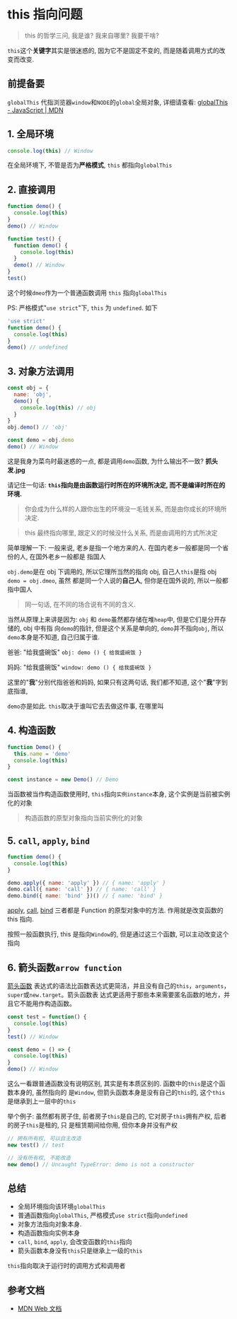 # this 指向问题

> this 的哲学三问, 我是谁? 我来自哪里? 我要干啥?

`this`这个**关键字**其实是很迷惑的, 因为它不是固定不变的, 而是随着调用方式的改变而改变.

## 前提备要

`globalThis` 代指浏览器`window`和`NODE`的`global`全局对象, 详细请查看:
[globalThis - JavaScript | MDN](https://developer.mozilla.org/zh-CN/docs/Web/JavaScript/Reference/Global_Objects/globalThis)

## 1. 全局环境

```javascript
console.log(this) // Window
```

在全局环境下, 不管是否为**严格模式**, `this` 都指向`globalThis`

## 2. 直接调用

```javascript
function demo() {
  console.log(this)
}
demo() // Window

function test() {
  function demo() {
    console.log(this)
  }
  demo() // Window
}
test()
```

这个时候`dmeo`作为一个普通函数调用 `this` 指向`globalThis`

PS: 严格模式"`use strict`"下, `this` 为 `undefined`. 如下

```javascript
'use strict'
function demo() {
  console.log(this)
}
demo() // undefined
```

## 3. 对象方法调用

```javascript
const obj = {
  name: 'obj',
  demo() {
    console.log(this) // obj
  }
}
obj.demo() // 'obj'

const demo = obj.demo
demo() // Window
```

这是我身为菜鸟时最迷惑的一点, 都是调用`demo`函数, 为什么输出不一致? **抓头发.jpg**

请记住一句话: **`this`指向是由函数运行时所在的环境所决定, 而不是编译时所在的环境.**

> 你会成为什么样的人跟你出生的环境没一毛钱关系, 而是由你成长的环境所决定.

> this 最终指向哪里, 跟定义的时候没什么关系, 而是由调用的方式所决定

简单理解一下: 一般来说, 老乡是指一个地方来的人. 在国内老乡一般都是同一个省份的人, 在国外老乡一般都是
指国人

`obj.demo`是在 obj 下调用的, 所以它理所当然的指向 obj, 自己人`this`是指 obj `demo = obj.dmeo`, 虽然
都是同一个人说的**自己人**, 但你是在国外说的, 所以一般都指中国人

> 同一句话, 在不同的场合说有不同的含义.

当然从原理上来讲是因为: `obj` 和 `demo`虽然都存储在堆`heap`中, 但是它们是分开存储的, obj 中有指
向`demo`的指针, 但是这个关系是单向的, `demo`并不指向`obj`, 所以`demo`本身是不知道, 自己归属于谁.

爸爸: "给我盛碗饭" `obj: demo () { 给我盛碗饭 }`

妈妈: "给我盛碗饭" `window: demo () { 给我盛碗饭 }`

这里的"**我**"分别代指爸爸和妈妈, 如果只有这两句话, 我们都不知道, 这个"**我**"字到底指谁,

`demo`亦是如此. `this`取决于谁叫它去去做这件事, 在哪里叫

## 4. 构造函数

```javascript
function Demo() {
  this.name = 'demo'
  console.log(this)
}

const instance = new Demo() // Demo
```

当函数被当作构造函数使用时, `this`指向`实例instance`本身, 这个实例是当前被实例化的对象

> 构造函数的原型对象指向当前实例化的对象

## 5. `call`, `apply`, `bind`

```javascript
function demo() {
  console.log(this)
}

demo.apply({ name: 'apply' }) // { name: 'apply' }
demo.call({ name: 'call' }) // { name: 'call' }
demo.bind({ name: 'bind' })() // { name: 'bind' }
```

[apply](https://developer.mozilla.org/zh-CN/docs/Web/JavaScript/Reference/Global_Objects/Function/apply),
[call](https://developer.mozilla.org/zh-CN/docs/Web/JavaScript/Reference/Global_Objects/Function/call),
[bind](https://developer.mozilla.org/zh-CN/docs/Web/JavaScript/Reference/Global_Objects/Function/bind)
三者都是 Function 的原型对象中的方法. 作用就是改变函数的 this 指向.

按照一般函数执行, this 是指向`Window`的, 但是通过这三个函数, 可以主动改变这个指向

## 6. 箭头函数`arrow function`

[箭头函数](https://developer.mozilla.org/zh-CN/docs/Web/JavaScript/Reference/Functions/Arrow_functions)
表达式的语法比函数表达式更简洁，并且没有自己的`this`，`arguments`，`super`或`new.target`。箭头函数表
达式更适用于那些本来需要匿名函数的地方，并且它不能用作构造函数。

```javascript
const test = function() {
  console.log(this)
}
test() // Window

const demo = () => {
  console.log(this)
}
demo() // Window
```

这么一看跟普通函数没有说明区别, 其实是有本质区别的. 函数中的`this`是这个函数本身的, 虽然指向的
是`Window`, 但箭头函数本身是没有自己的`this`的, 这个`this`是继承到上一层中的`this`

举个例子: 虽然都有房子住, 前者房子`this`是自己的, 它对房子`this`拥有产权, 后者的房子`this`是租的, 只
是租赁期间给你用, 但你本身并没有产权

```javascript
// 拥有所有权, 可以自主改造
new test() // test

// 没有所有权, 不能改造
new demo() // Uncaught TypeError: demo is not a constructor
```

## 总结

- 全局环境指向该环境`globalThis`
- 普通函数指向`globalThis`, 严格模式`use strict`指向`undefined`
- 对象方法指向对象本身.
- 构造函数指向实例本身
- `call`, `bind`, `apply`, 会改变函数的`this`指向
- 箭头函数本身没有`this`只是继承上一级的`this`

`this`指向取决于运行时的调用方式和调用者

## 参考文档

- [MDN Web 文档](https://developer.mozilla.org/zh-CN/)
